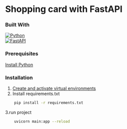 # Shopping card with FastAPI

### Built With
[![Python](https://img.shields.io/badge/-Python-25383e?style=flat&logo=python)](https://www.python.org/)\
[![FastAPI](https://img.shields.io/badge/-FastAPI-25383e?style=flat&logo=fastapi&logoColor=092E20)](https://fastapi.tiangolo.com/)

### Prerequisites
<a href="https://www.python.org/downloads/">Install Python</a>
### Installation
1. <a href="https://docs.python.org/3/tutorial/venv.html ">Create and activate virtual environments</a>
2. Install requirements.txt
```sh
    pip install -r requirements.txt
   ```
3.run project
```sh
    uvicorn main:app --reload


